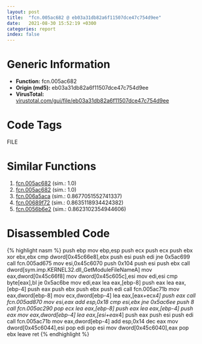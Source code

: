 ```yaml
---
layout: post
title:  "fcn.005ac682 @ eb03a31db82a6f11507dce47c754d9ee"
date:   2021-08-30 15:52:19 +0300
categories: report
index: false
---
```


# Generic Information
- **Function:** fcn.005ac682
- **Origin (md5):** eb03a31db82a6f11507dce47c754d9ee
- **VirusTotal:** [virustotal.com/gui/file/eb03a31db82a6f11507dce47c754d9ee][virustotal_ref]

# Code Tags
<span class="tag" id="FILE">FILE</span>


# Similar Functions

1. [fcn.005ac682][similar_1_ref] (sim.: 1.0)
2. [fcn.005ac682][similar_2_ref] (sim.: 1.0)
3. [fcn.006a5aca][similar_3_ref] (sim.: 0.8677051552741337)
4. [fcn.00689f72][similar_4_ref] (sim.: 0.8635118934424382)
5. [fcn.0056b6e2][similar_5_ref] (sim.: 0.8623102354944606)


# Disassembled Code

{% highlight nasm %}
push ebp
mov ebp,esp
push ecx
push ecx
push ebx
xor ebx,ebx
cmp dword[0x45c66e8],ebx
push esi
push edi
jne 0x5ac699
call fcn.005ad675
mov esi,0x45c6070
push 0x104
push esi
push ebx
call dword[sym.imp.KERNEL32.dll_GetModuleFileNameA]
mov eax,dword[0x45c66f8]
mov dword[0x45c605c],esi
mov edi,esi
cmp byte[eax],bl
je 0x5ac6be
mov edi,eax
lea eax,[ebp-8]
push eax
lea eax,[ebp-4]
push eax
push ebx
push ebx
push edi
call fcn.005ac71b
mov eax,dword[ebp-8]
mov ecx,dword[ebp-4]
lea eax,[eax+ecx*4]
push eax
call fcn.005ad870
mov esi,eax
add esp,0x18
cmp esi,ebx
jne 0x5ac6ee
push 8
call fcn.005ac290
pop ecx
lea eax,[ebp-8]
push eax
lea eax,[ebp-4]
push eax
mov eax,dword[ebp-4]
lea eax,[esi+eax*4]
push eax
push esi
push edi
call fcn.005ac71b
mov eax,dword[ebp-4]
add esp,0x14
dec eax
mov dword[0x45c6044],esi
pop edi
pop esi
mov dword[0x45c6040],eax
pop ebx
leave 
ret 
{% endhighlight %}


[similar_1_ref]: /report/fcn.005ac682@792ba17bc3097e6be31d5d8d17300850
[similar_2_ref]: /report/fcn.005ac682@4e8d6f73c8261716f687f8d06429ef4d
[similar_3_ref]: /report/fcn.006a5aca@3bf23deea18f4cf41dad4db83464f7ba
[similar_4_ref]: /report/fcn.00689f72@a7ad2b9ff9dd0856a336f22412be639d
[similar_5_ref]: /report/fcn.0056b6e2@411abc0a88b1072e29c624228aa4fa16
[virustotal_ref]: https://www.virustotal.com/gui/file/eb03a31db82a6f11507dce47c754d9ee